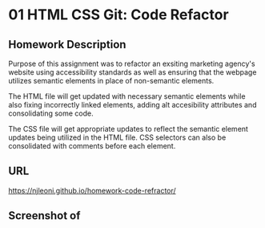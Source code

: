# 01 HTML CSS Git: Code Refactor

## Homework Description

Purpose of this assignment was to refactor an exsiting marketing agency's website using accessibility standards as well as ensuring that the webpage utilizes semantic elements in place of non-semantic elements.

The HTML file will get updated with necessary semantic elements while also fixing incorrectly linked elements, adding alt accesibility attributes and consolidating some code.

The CSS file will get appropriate updates to reflect the semantic element updates being utilized in the HTML file. CSS selectors can also be consolidated with comments before each element.

## URL

https://njleoni.github.io/homework-code-refractor/

## Screenshot of
